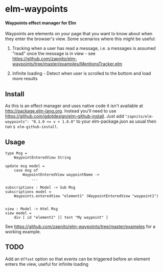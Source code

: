 # elm-waypoints
#### Waypoints effect manager for Elm

Waypoints are elements on your page that you want to know about when they enter the browser's view. Some scenarios where this might be useful:

1) Tracking when a user has read a message, i.e. a messages is assumed "read" once the message is in view - see https://github.com/zapnito/elm-waypoints/tree/master/examples/MentionsTracker.elm

2) Infinite loading - Detect when user is scrolled to the bottom and load more results


## Install

As this is an effect manager and uses native code it isn't available at http://package.elm-lang.org. Instead you'll need to use https://github.com/gdotdesign/elm-github-install. Just add `"zapnito/elm-waypoints": "0.1.0 <= v < 1.0.0"`  to your elm-package.json as usual then run `$ elm-github-install`.


## Usage

```
type Msg =
    WaypointEnteredView String

update msg model =
    case msg of
        WaypointEnteredView waypointName ->
            ...

subscriptions : Model -> Sub Msg
subscriptions model =
    Waypoints.enteredView "element1" (WaypointEnteredView "waypoint1")


view : Model -> Html Msg
view model =
    div [ id "element1" ][ text "My waypoint" ]
```

See https://github.com/zapnito/elm-waypoints/tree/master/examples for a working example.


## TODO

Add an `Offset` option so that events can be triggered before an element enters the view, useful for infinite loading
